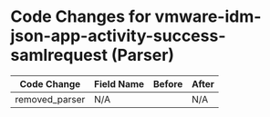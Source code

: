 # Code Changes for vmware-idm-json-app-activity-success-samlrequest (Parser)

| Code Change | Field Name | Before | After |
|-------------|------------|--------|-------|
| removed_parser | N/A |  | N/A |